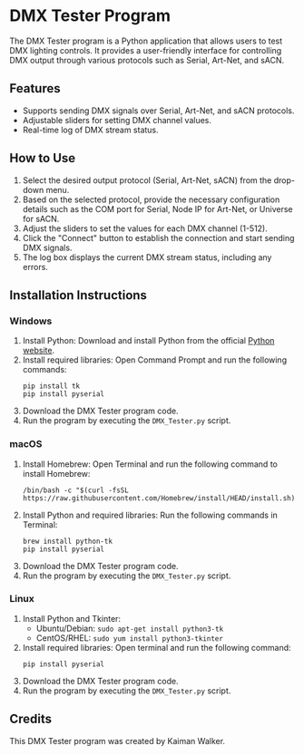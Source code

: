 # DMX Tester Program

The DMX Tester program is a Python application that allows users to test DMX lighting controls. It provides a user-friendly interface for controlling DMX output through various protocols such as Serial, Art-Net, and sACN.

## Features

- Supports sending DMX signals over Serial, Art-Net, and sACN protocols.
- Adjustable sliders for setting DMX channel values.
- Real-time log of DMX stream status.

## How to Use

1. Select the desired output protocol (Serial, Art-Net, sACN) from the drop-down menu.
2. Based on the selected protocol, provide the necessary configuration details such as the COM port for Serial, Node IP for Art-Net, or Universe for sACN.
3. Adjust the sliders to set the values for each DMX channel (1-512).
4. Click the "Connect" button to establish the connection and start sending DMX signals.
5. The log box displays the current DMX stream status, including any errors.

## Installation Instructions

### Windows

1. Install Python: Download and install Python from the official [Python website](https://www.python.org/).
2. Install required libraries: Open Command Prompt and run the following commands:
   ```
   pip install tk
   pip install pyserial
   ```
3. Download the DMX Tester program code.
4. Run the program by executing the `DMX_Tester.py` script.

### macOS

1. Install Homebrew: Open Terminal and run the following command to install Homebrew:
   ```
   /bin/bash -c "$(curl -fsSL https://raw.githubusercontent.com/Homebrew/install/HEAD/install.sh)"
   ```
2. Install Python and required libraries: Run the following commands in Terminal:
   ```
   brew install python-tk
   pip install pyserial
   ```
3. Download the DMX Tester program code.
4. Run the program by executing the `DMX_Tester.py` script.

### Linux

1. Install Python and Tkinter:
   - Ubuntu/Debian: `sudo apt-get install python3-tk`
   - CentOS/RHEL: `sudo yum install python3-tkinter`
2. Install required libraries: Open terminal and run the following command:
   ```
   pip install pyserial
   ```
3. Download the DMX Tester program code.
4. Run the program by executing the `DMX_Tester.py` script.

## Credits

This DMX Tester program was created by Kaiman Walker.
